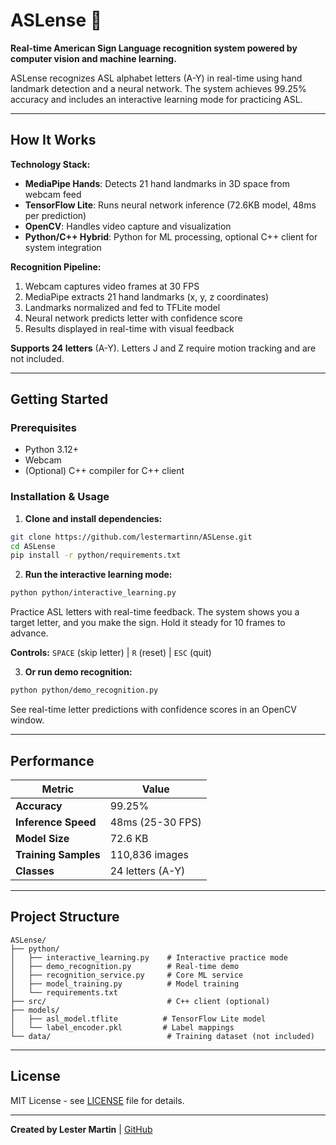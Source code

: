 # ASLense 🤟

**Real-time American Sign Language recognition system powered by computer vision and machine learning.**

ASLense recognizes ASL alphabet letters (A-Y) in real-time using hand landmark detection and a neural network. The system achieves 99.25% accuracy and includes an interactive learning mode for practicing ASL.

---

## How It Works

**Technology Stack:**
- **MediaPipe Hands**: Detects 21 hand landmarks in 3D space from webcam feed
- **TensorFlow Lite**: Runs neural network inference (72.6KB model, 48ms per prediction)
- **OpenCV**: Handles video capture and visualization
- **Python/C++ Hybrid**: Python for ML processing, optional C++ client for system integration

**Recognition Pipeline:**
1. Webcam captures video frames at 30 FPS
2. MediaPipe extracts 21 hand landmarks (x, y, z coordinates)
3. Landmarks normalized and fed to TFLite model
4. Neural network predicts letter with confidence score
5. Results displayed in real-time with visual feedback

**Supports 24 letters** (A-Y). Letters J and Z require motion tracking and are not included.

---

## Getting Started

### Prerequisites
- Python 3.12+
- Webcam
- (Optional) C++ compiler for C++ client

### Installation & Usage

1. **Clone and install dependencies:**
```bash
git clone https://github.com/lestermartinn/ASLense.git
cd ASLense
pip install -r python/requirements.txt
```

2. **Run the interactive learning mode:**
```bash
python python/interactive_learning.py
```
Practice ASL letters with real-time feedback. The system shows you a target letter, and you make the sign. Hold it steady for 10 frames to advance.

**Controls:** `SPACE` (skip letter) | `R` (reset) | `ESC` (quit)

3. **Or run demo recognition:**
```bash
python python/demo_recognition.py
```
See real-time letter predictions with confidence scores in an OpenCV window.

---

## Performance

| Metric | Value |
|--------|-------|
| **Accuracy** | 99.25% |
| **Inference Speed** | 48ms (25-30 FPS) |
| **Model Size** | 72.6 KB |
| **Training Samples** | 110,836 images |
| **Classes** | 24 letters (A-Y) |

---

## Project Structure

```
ASLense/
├── python/
│   ├── interactive_learning.py    # Interactive practice mode
│   ├── demo_recognition.py        # Real-time demo
│   ├── recognition_service.py     # Core ML service
│   ├── model_training.py          # Model training
│   └── requirements.txt
├── src/                           # C++ client (optional)
├── models/
│   ├── asl_model.tflite          # TensorFlow Lite model
│   └── label_encoder.pkl         # Label mappings
└── data/                          # Training dataset (not included)
```

---

## License

MIT License - see [LICENSE](LICENSE) file for details.

---

**Created by Lester Martin** | [GitHub](https://github.com/lestermartinn/ASLense)

